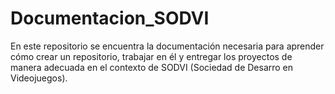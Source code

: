 # Documentacion_SODVI
En este repositorio se encuentra la documentación necesaria para aprender cómo crear un repositorio, trabajar en él y entregar los proyectos de manera adecuada en el contexto de SODVI (Sociedad de Desarro en Videojuegos).

